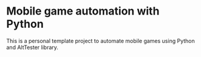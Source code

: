 # Mobile game automation with Python

This is a personal template project to automate mobile games using Python and AltTester library.
